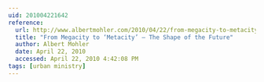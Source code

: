 ```yaml
---
uid: 201004221642
reference:
  url: http://www.albertmohler.com/2010/04/22/from-megacity-to-metacity-the-shape-of-the-future/
  title: "From Megacity to ‘Metacity’ — The Shape of the Future"
  author: Albert Mohler
  date: April 22, 2010
  accessed: April 22, 2010 4:42:08 PM
tags: [urban ministry]
---
```

